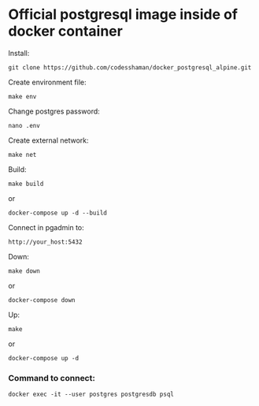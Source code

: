 # Official postgresql image inside of docker container

Install:

``git clone https://github.com/codesshaman/docker_postgresql_alpine.git``

Create environment file:

``make env``

Change postgres password:

``nano .env``

Create external network:

``make net``

Build:

``make build``

or

``docker-compose up -d --build``

Connect in pgadmin to:

``http://your_host:5432``

Down:

``make down``

or

``docker-compose down``

Up:

``make``

or

``docker-compose up -d``

### Command to connect:

```
docker exec -it --user postgres postgresdb psql
```
